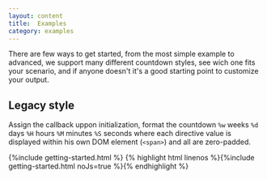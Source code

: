 ```yaml
---
layout: content
title:  Examples
category: examples
---
```


There are few ways to get started, from the most simple example to advanced, we support many different countdown styles, see wich one fits your scenario, and if anyone doesn't it's a good starting point to customize your output.

Legacy style
------------

Assign the callback uppon initialization, format the countdown `%w` weeks `%d` days `%H` hours `%M` minutes `%S` seconds where each directive value is displayed within his own DOM element (`<span>`) and all are zero-padded.

{%include getting-started.html %}
{% highlight html linenos %}{%include getting-started.html noJs=true %}{% endhighlight %}